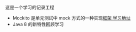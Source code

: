 这是一个学习的记录工程
- Mockito 是单元测试中 mock 方式的一种实现[框架
学习地址](https://www.bilibili.com/video/av67760177?p=1)
- Java 8 的新特性回顾学习
